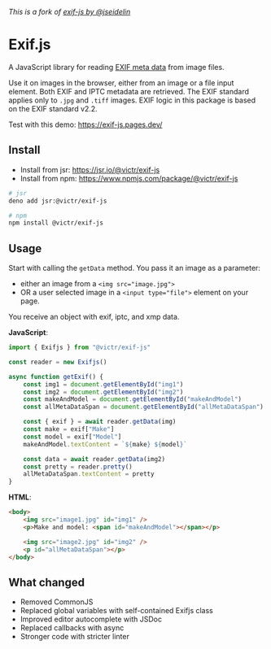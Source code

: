 _This is a fork of [exif-js by @jseidelin](https://github.com/exif-js/exif-js/)_

# Exif.js

A JavaScript library for reading [EXIF meta data](https://en.wikipedia.org/wiki/Exchangeable_image_file_format) from image files.

Use it on images in the browser, either from an image or a file input element. Both EXIF and IPTC metadata are retrieved. The EXIF standard applies only to `.jpg` and `.tiff` images. EXIF logic in this package is based on the EXIF standard v2.2.

Test with this demo: https://exif-js.pages.dev/

## Install

- Install from jsr: https://jsr.io/@victr/exif-js
- Install from npm: https://www.npmjs.com/package/@victr/exif-js

```bash
# jsr
deno add jsr:@victr/exif-js

# npm
npm install @victr/exif-js
```

## Usage

Start with calling the `getData` method. You pass it an image as a parameter:
- either an image from a `<img src="image.jpg">`
- OR a user selected image in a `<input type="file">` element on your page.

You receive an object with exif, iptc, and xmp data. 
 
**JavaScript**:
```javascript
import { Exifjs } from "@victr/exif-js"

const reader = new Exifjs()

async function getExif() {
    const img1 = document.getElementById("img1")
    const img2 = document.getElementById("img2")
    const makeAndModel = document.getElementById("makeAndModel")
    const allMetaDataSpan = document.getElementById("allMetaDataSpan")

    const { exif } = await reader.getData(img)
    const make = exif["Make"]
    const model = exif["Model"]
    makeAndModel.textContent = `${make} ${model}`

    const data = await reader.getData(img2)
    const pretty = reader.pretty()
    allMetaDataSpan.textContent = pretty
}
```

**HTML**:
```html
<body>
    <img src="image1.jpg" id="img1" />
    <p>Make and model: <span id="makeAndModel"></span></p>

    <img src="image2.jpg" id="img2" />
    <p id="allMetaDataSpan"></p>
</body>
```

## What changed

- Removed CommonJS
- Replaced global variables with self-contained Exifjs class
- Improved editor autocomplete with JSDoc
- Replaced callbacks with async
- Stronger code with stricter linter

